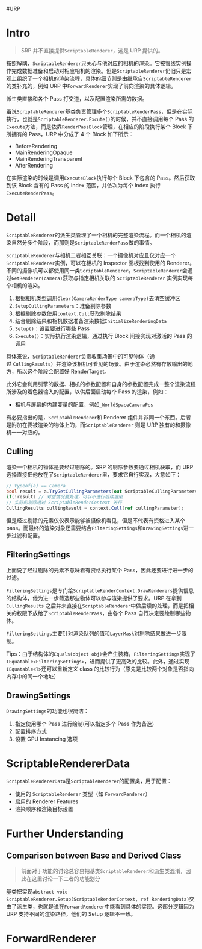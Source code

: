 #URP
# Intro

> SRP 并不直接提供`ScriptableRenderer`，这是 URP 提供的。

按照解耦，`ScriptableRenderer`只关心与他对应的相机的渲染。它被管线实例操作完成数据准备和启动对相应相机的渲染。但是`ScriptableRenderer`仍旧只是宏观上组织了一个相机的渲染流程，具体的细节则是由继承自`ScriptableRenderer`的类补充的，例如 URP 中`ForwardRenderer`实现了前向渲染的具体逻辑。

派生类直接和各个 Pass 打交道，以及配置渲染所需的数据。

虽说`ScriptableRenderer`基类负责管理多个`ScriptableRenderPass`，但是在实际执行，也就是`ScriptableRenderer.Excute()`的时候，并不直接调用每个 Pass 的`Execute`方法，而是依靠`RenderPassBlock`管理，在相应的阶段执行某个 Block 下所拥有的 Pass，URP 中分成了 4 个 Block 如下所示：

- BeforeRendering
- MainRenderingOpaque
- MainRenderingTransparent
- AfterRendering

在实际渲染的时候是调用`ExecuteBlock`执行每个 Block 下包含的 Pass。然后获取到该 Block 含有的 Pass 的 Index 范围，并依次为每个 Index 执行`ExecuteRenderPass`。
# Detail

`ScriptableRenderer`的派生类管理了一个相机的完整渲染流程。而一个相机的渲染自然分多个阶段，而那则是`ScriptableRenderPass`做的事情。

`ScriptableRenderer`与相机二者相互关联：一个摄像机对应且仅对应一个`ScriptableRenderer`实例，可以在相机的 Inspector 面板找到使用的 Renderer。不同的摄像机可以都使用同一类`ScriptableRenderer`。`ScriptableRenderer`会通过`GetRenderer(camera)`获取与指定相机关联的 `ScriptableRenderer` 实例实现每个相机的渲染。

1. 根据相机类型调用`Clear(CameraRenderType cameraType)`去清空缓冲区
2. `SetupCullingParameters`：准备剔除参数
3. 根据剔除参数使用`context.Cull`获取剔除结果
4. 结合剔除结果和相机数据准备渲染数据`InitializeRenderingData`
5. `Setup()`：设置要进行哪些 Pass
6. `Execute()`：实际执行渲染逻辑，通过执行 Block 间接实现对激活的 Pass 的调用

具体来说，`ScriptableRenderer`负责收集场景中的可见物体（通过 `CullingResults`）并渲染该相机可看见的场景。由于渲染必然有存放输出的地方，所以这个阶段会配置好 RenderTarget。

此外它会利用引擎的数据、相机的参数配置和自身的参数配置完成一整个渲染流程所涉及的着色器输入的配置，以供后面启动每个 Pass 的渲染，例如：

- 相机与屏幕的内建变量的配置，例如`_WorldSpaceCameraPos`

有必要指出的是，`ScriptableRenderer`和 Renderer 组件并非同一个东西。后者是附加在要被渲染的物体上的，而`ScriptableRenderer` 则是 URP 独有的和摄像机一一对应的。

## Culling

渲染一个相机的物体是要经过剔除的。SRP 的剔除参数要通过相机获取，而 URP 选择直接把他放在了`ScriptableRenderer`里，要求它自行实现，大意如下：

```csharp
// typeof(a) == Camera
bool result = a.TryGetCullingParameters(out ScriptableCullingParameters cullingParameter);
if(!result) // 对空情况要处理，可以不进行后续渲染
// 实际的剔除通过 ScriptableRenderContext 进行
CullingResults cullingResult = context.Cull(ref cullingParameter);
```

但是经过剔除的元素仅仅表示能够被摄像机看见，但是不代表有资格进入某个 pass。而最终的渲染对象还需要结合`FilteringSettings`和`DrawingSettings`进一步过滤和配置。

## FilteringSettings

上面说了经过剔除的元素不意味着有资格执行某个 Pass，因此还要进行进一步的过滤。

`FilteringSettings`是专门给`ScriptableRenderContext.DrawRenderers`提供信息的结构体，他为进一步筛选那些物体可以参与渲染提供了要求。URP 在拿到 `CullingResults` 之后并未直接在`ScriptableRenderer`中做后续的处理，而是把相关的权限下放给了`ScriptableRenderPass`，由各个 Pass 自行决定要绘制哪些物体。

`FilteringSettings`主要针对渲染队列的值和`LayerMask`对剔除结果做进一步限制。

Tips：由于结构体的`Equals(object obj)`会产生装箱，`FilteringSettings`实现了`IEquatable<FilteringSettings>`，进而提供了更高效的比较。此外，通过实现`IEquatable<T>`还可以重新定义 class 的比较行为（原先是比较两个对象是否指向内存中的同一个地址）

## DrawingSettings

`DrawingSettings`的功能也很简洁：
1. 指定使用哪个 Pass 进行绘制(可以指定多个 Pass 作为备选)
2. 配置排序方式
3. 设置 GPU Instancing 选项
# ScriptableRendererData

`ScriptableRendererData`是`ScriptableRenderer`的配置类，用于配置：

- 使用的 `ScriptableRenderer` 类型（如 `ForwardRenderer`）
- 启用的 Renderer Features
- 渲染顺序和渲染目标设置

# Further Understanding

## Comparison between Base and Derived Class

> 前面对于功能的讨论总容易把基类`ScriptableRenderer`和派生类混淆，因此在这里讨论一下二者的功能划分

基类把实现`abstract void ScriptableRenderer.Setup(ScriptableRenderContext, ref RenderingData)`交由了派生类，也就是说在`ForwardRenderer`中能看到具体的实现。这部分逻辑因为 URP 支持不同的渲染路径，他们的 Setup 逻辑不一致。
# ForwardRenderer


